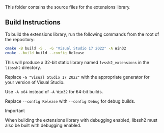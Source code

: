 This folder contains the source files for the extensions library.

## Build Instructions
To build the extensions library, run the following commands from the root of the repository:

```bash
cmake -B build -S . -G "Visual Studio 17 2022" -A Win32
cmake --build build --config Release
```

This will produce a 32-bit static library named `lvssh2_extensions` in the `libssh2` directory.

Replace `-G "Visual Studio 17 2022"` with the appropriate generator for your version of Visual Studio.

Use `-A x64` instead of `-A Win32` for 64-bit builds.

Replace `--config Release` with `--config Debug` for debug builds.

> [!IMPORTANT]
> When building the extensions library with debugging enabled, libssh2 must also be built with debugging enabled.
